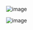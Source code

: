 ![image](https://user-images.githubusercontent.com/79454375/223724574-e8c00a86-2c80-456b-91ca-8941a7427039.png)

![image](https://user-images.githubusercontent.com/79454375/223724937-d99d7a74-dd57-4050-b9e1-1cb796d5a3a0.png)
